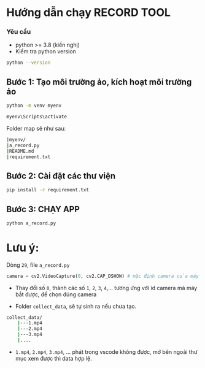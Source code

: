 # Hướng dẫn chạy RECORD TOOL

### Yêu cầu
+   python >= 3.8 (kiến nghị)
+   Kiểm tra python version

```bash
python --version
```


## Bước 1: Tạo môi trường ảo, kích hoạt môi trường ảo
```bash
python -m venv myenv
```
```bash
myenv\Scripts\activate
```

Folder map sẽ như sau:
```bash
|myenv/
|a_record.py
|README.md
|requirement.txt
```
## Bước 2: Cài đặt các thư viện
```bash
pip install -r requirement.txt
```
## Bước 3: CHẠY APP
```bash
python a_record.py
```
# Lưu ý:

Dòng `29`, file `a_record.py`
```python
camera = cv2.VideoCapture(0, cv2.CAP_DSHOW) # mặc định camera của máy tính là 0.
```

+   Thay đổi số `0`, thành các số `1`, `2`, `3`, `4`,... tương ứng với id camera mà máy bắt được, để chọn đúng camera

+   Folder `collect_data`, sẽ tự sinh ra nếu chưa tạo.

```bash
collect_data/
    |---1.mp4
    |---2.mp4
    |---3.mp4
    |....
```
+ `1.mp4`, `2.mp4`, `3.mp4`, ... phát trong vscode không được, mở bên ngoài thư mục xem được thì data hợp lệ.